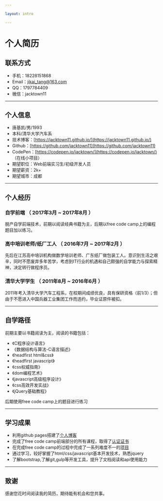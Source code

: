 ```yaml
---

layout: intro

---
```


# 个人简历

## 联系方式

- 手机：18228151868
- Email：jikai_tang@163.com
- QQ：1797784409
- 微信：jacktown11

---

## 个人信息

 - 唐基凯/男/1993 
 - 本科/清华大学汽车系
 - 技术博客：[https://jacktown11.github.io/](https://jacktown11.github.io/)
 - Github：[https://github.com/jacktown11](https://github.com/jacktown11)
 - CodePen：[https://codepen.io/jacktown/](https://codepen.io/jacktown/) （在线小项目）
 - 期望职位：Web前端实习生/初级开发人员
 - 期望薪资：2k+
 - 期望城市：成都

---

## 个人经历

### 自学前端 （ 2017年3月 ~ 2017年8月 ）

脱产自学前端技术，前期以阅读经典书籍为主，后期以free code camp上的编程题目加以练习。

### 高中培训老师/纸厂工人 （ 2016年7月 ~ 2017年2月 ）

先后在江苏高中培训机构做数学培训老师、广东纸厂做包装工人。意识到生活之艰辛，同时不愿废弃多年苦学，考虑到IT行业的机遇和自己颇强的自学能力与探索精神，决定转行做程序员。

### 清华大学学生 （ 2011年8月 ~ 2016年6月 ）

2011年考入清华大学汽车工程系，在校期间成绩优良，具有保研资格（前1/3）；但由于不愿进入中国兵器工业集团工作而违约，毕业证原件被扣。

---

## 自学路径

前期主要以书籍阅读为主，阅读的书籍包括： 

 - 《C程序设计语言》
 - 《数据结构与算法-C语言描述》
 - 《headfirst html&css》
 - 《headfirst javascript》
 - 《css权威指南》
 - 《dom编程艺术》
 - 《javascript高级程序设计》
 - 《css高效开发实战》
 - 《jQuery基础教程》
 
后期使用free code camp上的题目进行练习

---

## 学习成果

- 利用github pages搭建了[个人博客](https://jacktown11.github.io/index.html)
- 完成了free code camp前端部分的所有课程，取得了[认证证书](https://freecodecamp.cn/jacktown11/front-end-certification)
- 在完成free code camp的过程中完成了一系列难度不一的[项目](https://codepen.io/jacktown/pens/public/)
- 通过学习，较好掌握了html/css/javascript基本开发技术，熟悉jquery
- 了解bootstrap,了解git,gulp等开发工具，提升了文档阅读和api使用能力

---

## 致谢
感谢您花时间阅读我的简历，期待能有机会和您共事。
